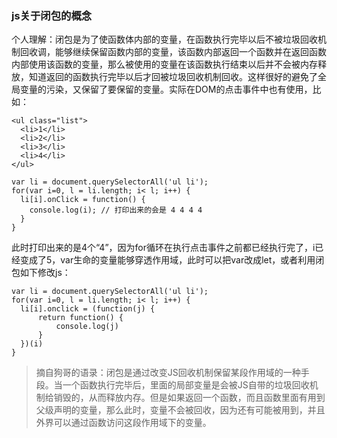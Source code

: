 ### js关于闭包的概念
个人理解：闭包是为了使函数体内部的变量，在函数执行完毕以后不被垃圾回收机制回收调，能够继续保留函数内部的变量，该函数内部返回一个函数并在返回函数内部使用该函数的变量，那么被使用的变量在该函数执行结束以后并不会被内存释放，知道返回的函数执行完毕以后才回被垃圾回收机制回收。这样很好的避免了全局变量的污染，又保留了要保留的变量。实际在DOM的点击事件中也有使用，比如：
```
<ul class="list">
  <li>1</li>
  <li>2</li>
  <li>3</li>
  <li>4</li>
</ul>

var li = document.querySelectorAll('ul li');
for(var i=0, l = li.length; i< l; i++) {
  li[i].onClick = function() {
    console.log(i); // 打印出来的会是 4 4 4 4
  }
}
```
此时打印出来的是4个“4”，因为for循环在执行点击事件之前都已经执行完了，i已经变成了5，var生命的变量能够穿透作用域，此时可以把var改成let，或者利用闭包如下修改js：
```
var li = document.querySelectorAll('ul li');
for(var i=0, l = li.length; i< l; i++) {
  li[i].onclick = (function(j) {
      return function() {
          console.log(j)
      }
  })(i)
}
```

> 摘自狗哥的语录：闭包是通过改变JS回收机制保留某段作用域的一种手段。当一个函数执行完毕后，里面的局部变量是会被JS自带的垃圾回收机制给销毁的，从而释放内存。但是如果返回一个函数，而且函数里面有用到父级声明的变量，那么此时，变量不会被回收，因为还有可能被用到，并且外界可以通过函数访问这段作用域下的变量。

